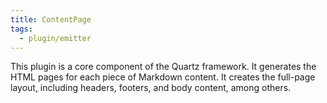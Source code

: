 ```yaml
---
title: ContentPage
tags:
  - plugin/emitter
---
```


This plugin is a core component of the Quartz framework. It generates the HTML pages for each piece of Markdown content. It creates the full-page layout, including headers, footers, and body content, among others.
